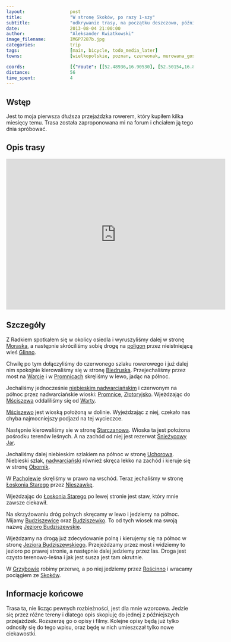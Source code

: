 ```yaml
---
layout:                 post
title:                  "W stronę Skoków, po razy 1-szy"
subtitle:               "odkrywanie trasy, na początku deszczowo, później już ładnie"
date:                   2013-08-04 21:00:00
author:                 "Aleksander Kwiatkowski"
image_filename:         IMGP7287b.jpg
categories:             trip
tags:                   [main, bicycle, todo_media_later]
towns:                  [wielkopolskie, poznan, czerwonak, murowana_goslina, rogozno, skoki]

coords:                 [{"route": [[52.48936,16.90530], [52.50154,16.88942], [52.50786,16.88787], [52.52112,16.91174], [52.53052,16.91388], [52.54321,16.94864],   [52.54164,16.96589], [52.57660,16.96014], [52.58365,16.97182], [52.63670,16.94564], [52.65581,16.95834], [52.66290,17.05748], [52.69469,17.07052], [52.71393,17.09498], [52.70691,17.10906], [52.68517,17.14631], [52.67211,17.15343], [52.67450,17.16176]], "type": "bicycle"}]
distance:               56
time_spent:             4
---
```


[wiki-morasko]:         https://pl.wikipedia.org/wiki/Morasko
[wiki-glinno]:          https://pl.wikipedia.org/wiki/Glinno_(powiat_pozna%C5%84ski)
[wiki-poligon]:         https://pl.wikipedia.org/wiki/Poligon_Biedrusko
[wiki-biedrusko]:       https://pl.wikipedia.org/wiki/Biedrusko
[wiki-nadwarcianski]:   https://pl.wikipedia.org/wiki/Nadwarcia%C5%84ski_Szlak_Rowerowy
[wiki-warta]:           https://pl.wikipedia.org/wiki/Warta
[wiki-promnice]:        https://pl.wikipedia.org/wiki/Promnice_(gmina_Czerwonak)
[wiki-msciszewo]:       https://pl.wikipedia.org/wiki/M%C5%9Bciszewo
[wiki-zlotoryjsko]:     https://pl.wikipedia.org/wiki/Z%C5%82otoryjsko
[wiki-starczanowo]:     https://pl.wikipedia.org/wiki/Starczanowo_(wie%C5%9B_w_powiecie_pozna%C5%84skim)
[wiki-sniezycowy]:      https://pl.wikipedia.org/wiki/Rezerwat_przyrody_%C5%9Anie%C5%BCycowy_Jar
[wiki-oborniki]:        https://pl.wikipedia.org/wiki/Oborniki
[wiki-uchorowo]:        https://pl.wikipedia.org/wiki/Uchorowo
[wiki-loskon]:          https://pl.wikipedia.org/wiki/%C5%81osko%C5%84_Stary
[wiki-nieszawka]:       https://pl.wikipedia.org/wiki/Nieszawka_(wojew%C3%B3dztwo_wielkopolskie)
[wiki-budziszewice]:    https://pl.wikipedia.org/wiki/Budziszewice_(wojew%C3%B3dztwo_wielkopolskie)
[wiki-budziszewko]:     https://pl.wikipedia.org/wiki/Budziszewko
[wiki-jezioro-budz]:    https://pl.wikipedia.org/wiki/Jezioro_Budziszewskie
[wiki-pacholewo]:       https://pl.wikipedia.org/wiki/Pacholewo
[wiki-grzybowo]:        https://pl.wikipedia.org/wiki/Grzybowo_(powiat_w%C4%85growiecki)
[wiki-roscinno]:        https://pl.wikipedia.org/wiki/Ro%C5%9Bcinno
[wiki-skoki]:           https://pl.wikipedia.org/wiki/Skoki_(powiat_w%C4%85growiecki)


Wstęp
-----

Jest to moja pierwsza dłuższa przejażdzka rowerem, który kupiłem kilka miesięcy temu.
Trasa została zaproponowana mi na forum i chciałem ją tego dnia spróbować.

Opis trasy
----------

<iframe height='405' width='590' frameborder='0' allowtransparency='true' scrolling='no' src='https://www.strava.com/activities/137166601/embed/d2a892926e7215b43fb6860501b836e973d262f7'></iframe>

Szczegóły
---------

Z Radkiem spotkałem się w okolicy osiedla i wyruszyliśmy dalej w stronę [Moraska][wiki-morasko],
a następnie skróciliśmy sobię drogę na [poligon][wiki-poligon] przez nieistniejącą wieś [Glinno][wiki-glinno].

Chwilę po tym dołączyliśmy do czerwonego szlaku rowerowego i już dalej nim spokojnie kierowaliśmy się
w stronę [Biedruska][wiki-biedrusko]. Przejechaliśmy przez most na [Warcie][wiki-warta] i
w [Promnicach][wiki-promnice] skręliśmy w lewo, jadąc na północ.

Jechaliśmy jednocześnie [niebieskim nadwarciańskim][wiki-nadwarcianski] i czerwonym na północ przez
nadwarciańskie wioski: [Promnice][wiki-promnice], [Złotoryjsko][wiki-zlotoryjsko]. Wjeżdzając
do [Mściszewa][wiki-msciszewo] oddaliliśmy się od [Warty][wiki-warta].

[Mściszewo][wiki-msciszewo] jest wioską położoną w dolinie. Wyjeżdzając z niej, czekało nas chyba najmocniejszy
podjazd na tej wycieczce.

Następnie kierowaliśmy sie w stronę [Starczanowa][wiki-starczanowo]. Wioska ta jest położona pośrodku terenów
leśnych. A na zachód od niej jest rezerwat [Śnieżycowy Jar][wiki-sniezycowy].

Jechaliśmy dalej niebieskim szlakiem na północ w stronę [Uchorowa][wiki-uchorowo]. Niebieski szlak,
[nadwarciański][wiki-nadwarcianski] również skręca lekko na zachód i kieruje się
w stronę [Obornik][wiki-oborniki].

W [Pacholewie][wiki-pacholewo] skręliśmy w prawo na wschód. Teraz jechaliśmy w stronę
[Łoskonia Starego][wiki-loskon] przez [Nieszawkę][wiki-nieszawka].

Wjeżdzając do [Łoskonia Starego][wiki-loskon] po lewej stronie jest staw, który mnie zawsze ciekawił.

Na skrzyżowaniu dróg polnych skręcamy w lewo i jedziemy na północ. Mijamy [Budziszewice][wiki-budziszewice]
oraz [Budziszewko][wiki-budziszewko]. To od tych wiosek ma swoją nazwę [Jezioro Budziszewskie][wiki-jezioro-budz].

Wjeżdzamy na drogą już zdecydowanie polną i kierujemy się na północ w stronę [Jeziora Budziszewskiego][wiki-jezioro-budz].
Przejeżdzamy przez most i widziemy to jezioro po prawej stronie, a następnie dalej jedziemy przez las.
Droga jest czysto terenowo-leśna i jak jest susza jest tam okrutnie.

W [Grzybowie][wiki-grzybowo] robimy przerwę, a po niej jedziemy przez [Rościnno][wiki-roscinno] i
wracamy pociągiem ze [Skoków][wiki-skoki].

Informacje końcowe
------------------

Trasa ta, nie licząc pewnych rozbieżności, jest dla mnie wzorcowa. Jedzie się przez różne tereny i
dlatego opis skopiuję do jednej z późniejszych przejażdzek. Rozszerzę go o opisy i filmy.
Kolejne opisy będą już tylko odnosiły się do tego wpisu, oraz będę w nich umieszczał tylko nowe ciekawostki.
